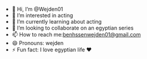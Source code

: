 - 👋 Hi, I’m @Wejden01
- 👀 I’m interested in acting
- 🌱 I’m currently learning about acting
- 💞️ I’m looking to collaborate on an egyptian series 
- 📫 How to reach me:benhssenwejden01@gmail.com 
- 😄 Pronouns: wejden
- ⚡ Fun fact: I love egyptian life ♥️ 

<!---
Wejden01/Wejden01 is a ✨ special ✨ repository because its `README.md` (this file) appears on your GitHub profile.
You can click the Preview link to take a look at your changes.
--->

